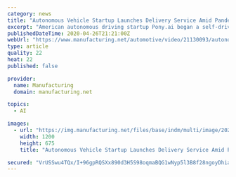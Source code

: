 ```yaml
---
category: news
title: "Autonomous Vehicle Startup Launches Delivery Service Amid Pandemic"
excerpt: "American autonomous driving startup Pony.ai began a self-driving taxi pilot project in Southern California. But as the coronavirus pandemic emerged in the"
publishedDateTime: 2020-04-26T21:21:00Z
webUrl: "https://www.manufacturing.net/automotive/video/21130093/autonomous-vehicle-startup-launches-delivery-service-amid-pandemic"
type: article
quality: 22
heat: 22
published: false

provider:
  name: Manufacturing
  domain: manufacturing.net

topics:
  - AI

images:
  - url: "https://img.manufacturing.net/files/base/indm/multi/image/2020/04/Thumb2.5ea1dc01c7b78.png?auto=format&fit=max&w=1200"
    width: 1200
    height: 675
    title: "Autonomous Vehicle Startup Launches Delivery Service Amid Pandemic"

secured: "VrUSSwu4TQx/I+96gpRQSXx890d3H5S98oqmaBQG1wNyp5l3B8f28ngoyDhiaymfTZwjrYrHzBsZReZIiAqPnlxhA2cQNBt5HtAkw752W81w35qJaer0DgVz0C/z4FE1Mp3pdGbqeiogovKhaYrGtfX+FTuar63oLIl0eze9P5mW5j5GyE8c2AqXFmqgZgBjKE48Rgn4WD1N+NvZI3ajkRUGvXkr9GFFZ5br0nKrGADIYsN/djEHZvGBg1Yom04jsP/FYTr05AzrzRAv6y7sRkBDfALkdGZxWZtGkwAFb0Kdp+o+wvBa6o//kg4MczfK0VSxV+1JGOjCIXc/q30WjIoaHd69jHoJFfNXwxxFb0beyZELU8w0swtt9FZCj1oBgkR5qq/n2xrgsVtmvKHS9MDUI8Qv1yqUUmRzUyl/KOP2t8kESO446mr0mJXrfAv6pvoe1UTJ3hDtIprQxSXgyUMcUcZSemGWcMOs1tk9n/E=;FhkP3PZECIM2xzt5YtHYcA=="
---
```


